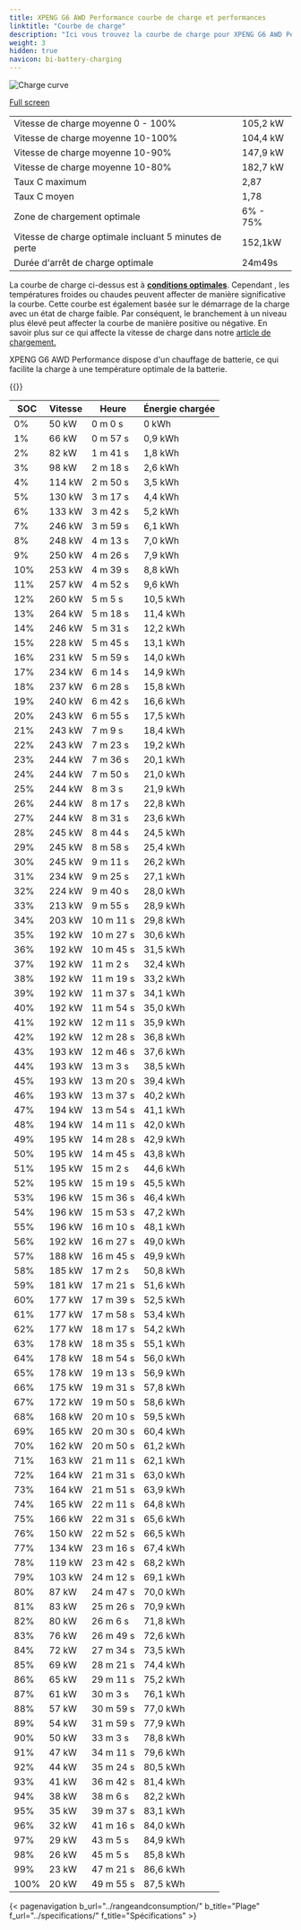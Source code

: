 ```yaml
---
title: XPENG G6 AWD Performance courbe de charge et performances
linktitle: "Courbe de charge"
description: "Ici vous trouvez la courbe de charge pour XPENG G6 AWD Performance."
weight: 3
hidden: true
navicon: bi-battery-charging
---
```

<!-- markdownlint-disable MD033 -->
<img src="/images/models/xpeng/g6/g6_awd_performance/chargingcurve.svg" alt="Charge curve" class="img-fluid">

[Full screen](/images/models/xpeng/g6/g6_awd_performance/chargingcurve.svg)


<table class="table table-striped border">
<tbody>
<tr>
<td>Vitesse de charge moyenne 0 - 100%</td><td>105,2 kW</td>
</tr>
<tr>
<td>Vitesse de charge moyenne 10-100%</td><td>104,4 kW</td>
</tr>
<tr>
<td>Vitesse de charge moyenne 10-90%</td><td>147,9 kW</td>
</tr>
<tr>
<td>Vitesse de charge moyenne 10-80%</td><td>182,7 kW</td>
</tr>
<tr>
<td>Taux C maximum</td><td>2,87</td>
</tr>
<tr>
<td>Taux C moyen</td><td>1,78</td>
</tr>
<tr>
<td>Zone de chargement optimale</td><td>6% - 75%</td>
</tr>
<tr>
<td>Vitesse de charge optimale incluant 5 minutes de perte</td><td>152,1kW</td>
</tr>
<tr>
<td>Durée d'arrêt de charge optimale</td><td>24m49s</td>
</tr>
</tbody>
</table>


La courbe de charge ci-dessus est à **[conditions optimales](../../../../../technology/battery/charging/#temperature)**. Cependant , les températures froides ou chaudes peuvent affecter de manière significative la courbe. Cette courbe est également basée sur le démarrage de la charge avec un état de charge faible. Par conséquent, le branchement à un niveau plus élevé peut affecter la courbe de manière positive ou négative. En savoir plus sur ce qui affecte la vitesse de charge dans notre [article de chargement.](../../../../../technology/battery/charging/)


XPENG G6 AWD Performance dispose d'un chauffage de batterie, ce qui facilite la charge à une température optimale de la batterie.


{{<evkxdisplayaddarticle />}}
<table class="table table-striped border">
<thead>
<tr><th>SOC</th><th>Vitesse</th><th>Heure</th><th>Énergie chargée</th></tr>
</thead>
<tbody>
<tr>
<td>0%</td><td>50 kW</td><td> 0 m 0 s </td><td>0 kWh </td>
</tr>
<tr>
<td>1%</td><td>66 kW</td><td> 0 m 57 s </td><td>0,9 kWh </td>
</tr>
<tr>
<td>2%</td><td>82 kW</td><td> 1 m 41 s </td><td>1,8 kWh </td>
</tr>
<tr>
<td>3%</td><td>98 kW</td><td> 2 m 18 s </td><td>2,6 kWh </td>
</tr>
<tr>
<td>4%</td><td>114 kW</td><td> 2 m 50 s </td><td>3,5 kWh </td>
</tr>
<tr>
<td>5%</td><td>130 kW</td><td> 3 m 17 s </td><td>4,4 kWh </td>
</tr>
<tr>
<td>6%</td><td>133 kW</td><td> 3 m 42 s </td><td>5,2 kWh </td>
</tr>
<tr>
<td>7%</td><td>246 kW</td><td> 3 m 59 s </td><td>6,1 kWh </td>
</tr>
<tr>
<td>8%</td><td>248 kW</td><td> 4 m 13 s </td><td>7,0 kWh </td>
</tr>
<tr>
<td>9%</td><td>250 kW</td><td> 4 m 26 s </td><td>7,9 kWh </td>
</tr>
<tr>
<td>10%</td><td>253 kW</td><td> 4 m 39 s </td><td>8,8 kWh </td>
</tr>
<tr>
<td>11%</td><td>257 kW</td><td> 4 m 52 s </td><td>9,6 kWh </td>
</tr>
<tr>
<td>12%</td><td>260 kW</td><td> 5 m 5 s </td><td>10,5 kWh </td>
</tr>
<tr>
<td>13%</td><td>264 kW</td><td> 5 m 18 s </td><td>11,4 kWh </td>
</tr>
<tr>
<td>14%</td><td>246 kW</td><td> 5 m 31 s </td><td>12,2 kWh </td>
</tr>
<tr>
<td>15%</td><td>228 kW</td><td> 5 m 45 s </td><td>13,1 kWh </td>
</tr>
<tr>
<td>16%</td><td>231 kW</td><td> 5 m 59 s </td><td>14,0 kWh </td>
</tr>
<tr>
<td>17%</td><td>234 kW</td><td> 6 m 14 s </td><td>14,9 kWh </td>
</tr>
<tr>
<td>18%</td><td>237 kW</td><td> 6 m 28 s </td><td>15,8 kWh </td>
</tr>
<tr>
<td>19%</td><td>240 kW</td><td> 6 m 42 s </td><td>16,6 kWh </td>
</tr>
<tr>
<td>20%</td><td>243 kW</td><td> 6 m 55 s </td><td>17,5 kWh </td>
</tr>
<tr>
<td>21%</td><td>243 kW</td><td> 7 m 9 s </td><td>18,4 kWh </td>
</tr>
<tr>
<td>22%</td><td>243 kW</td><td> 7 m 23 s </td><td>19,2 kWh </td>
</tr>
<tr>
<td>23%</td><td>244 kW</td><td> 7 m 36 s </td><td>20,1 kWh </td>
</tr>
<tr>
<td>24%</td><td>244 kW</td><td> 7 m 50 s </td><td>21,0 kWh </td>
</tr>
<tr>
<td>25%</td><td>244 kW</td><td> 8 m 3 s </td><td>21,9 kWh </td>
</tr>
<tr>
<td>26%</td><td>244 kW</td><td> 8 m 17 s </td><td>22,8 kWh </td>
</tr>
<tr>
<td>27%</td><td>244 kW</td><td> 8 m 31 s </td><td>23,6 kWh </td>
</tr>
<tr>
<td>28%</td><td>245 kW</td><td> 8 m 44 s </td><td>24,5 kWh </td>
</tr>
<tr>
<td>29%</td><td>245 kW</td><td> 8 m 58 s </td><td>25,4 kWh </td>
</tr>
<tr>
<td>30%</td><td>245 kW</td><td> 9 m 11 s </td><td>26,2 kWh </td>
</tr>
<tr>
<td>31%</td><td>234 kW</td><td> 9 m 25 s </td><td>27,1 kWh </td>
</tr>
<tr>
<td>32%</td><td>224 kW</td><td> 9 m 40 s </td><td>28,0 kWh </td>
</tr>
<tr>
<td>33%</td><td>213 kW</td><td> 9 m 55 s </td><td>28,9 kWh </td>
</tr>
<tr>
<td>34%</td><td>203 kW</td><td> 10 m 11 s </td><td>29,8 kWh </td>
</tr>
<tr>
<td>35%</td><td>192 kW</td><td> 10 m 27 s </td><td>30,6 kWh </td>
</tr>
<tr>
<td>36%</td><td>192 kW</td><td> 10 m 45 s </td><td>31,5 kWh </td>
</tr>
<tr>
<td>37%</td><td>192 kW</td><td> 11 m 2 s </td><td>32,4 kWh </td>
</tr>
<tr>
<td>38%</td><td>192 kW</td><td> 11 m 19 s </td><td>33,2 kWh </td>
</tr>
<tr>
<td>39%</td><td>192 kW</td><td> 11 m 37 s </td><td>34,1 kWh </td>
</tr>
<tr>
<td>40%</td><td>192 kW</td><td> 11 m 54 s </td><td>35,0 kWh </td>
</tr>
<tr>
<td>41%</td><td>192 kW</td><td> 12 m 11 s </td><td>35,9 kWh </td>
</tr>
<tr>
<td>42%</td><td>192 kW</td><td> 12 m 28 s </td><td>36,8 kWh </td>
</tr>
<tr>
<td>43%</td><td>193 kW</td><td> 12 m 46 s </td><td>37,6 kWh </td>
</tr>
<tr>
<td>44%</td><td>193 kW</td><td> 13 m 3 s </td><td>38,5 kWh </td>
</tr>
<tr>
<td>45%</td><td>193 kW</td><td> 13 m 20 s </td><td>39,4 kWh </td>
</tr>
<tr>
<td>46%</td><td>193 kW</td><td> 13 m 37 s </td><td>40,2 kWh </td>
</tr>
<tr>
<td>47%</td><td>194 kW</td><td> 13 m 54 s </td><td>41,1 kWh </td>
</tr>
<tr>
<td>48%</td><td>194 kW</td><td> 14 m 11 s </td><td>42,0 kWh </td>
</tr>
<tr>
<td>49%</td><td>195 kW</td><td> 14 m 28 s </td><td>42,9 kWh </td>
</tr>
<tr>
<td>50%</td><td>195 kW</td><td> 14 m 45 s </td><td>43,8 kWh </td>
</tr>
<tr>
<td>51%</td><td>195 kW</td><td> 15 m 2 s </td><td>44,6 kWh </td>
</tr>
<tr>
<td>52%</td><td>195 kW</td><td> 15 m 19 s </td><td>45,5 kWh </td>
</tr>
<tr>
<td>53%</td><td>196 kW</td><td> 15 m 36 s </td><td>46,4 kWh </td>
</tr>
<tr>
<td>54%</td><td>196 kW</td><td> 15 m 53 s </td><td>47,2 kWh </td>
</tr>
<tr>
<td>55%</td><td>196 kW</td><td> 16 m 10 s </td><td>48,1 kWh </td>
</tr>
<tr>
<td>56%</td><td>192 kW</td><td> 16 m 27 s </td><td>49,0 kWh </td>
</tr>
<tr>
<td>57%</td><td>188 kW</td><td> 16 m 45 s </td><td>49,9 kWh </td>
</tr>
<tr>
<td>58%</td><td>185 kW</td><td> 17 m 2 s </td><td>50,8 kWh </td>
</tr>
<tr>
<td>59%</td><td>181 kW</td><td> 17 m 21 s </td><td>51,6 kWh </td>
</tr>
<tr>
<td>60%</td><td>177 kW</td><td> 17 m 39 s </td><td>52,5 kWh </td>
</tr>
<tr>
<td>61%</td><td>177 kW</td><td> 17 m 58 s </td><td>53,4 kWh </td>
</tr>
<tr>
<td>62%</td><td>177 kW</td><td> 18 m 17 s </td><td>54,2 kWh </td>
</tr>
<tr>
<td>63%</td><td>178 kW</td><td> 18 m 35 s </td><td>55,1 kWh </td>
</tr>
<tr>
<td>64%</td><td>178 kW</td><td> 18 m 54 s </td><td>56,0 kWh </td>
</tr>
<tr>
<td>65%</td><td>178 kW</td><td> 19 m 13 s </td><td>56,9 kWh </td>
</tr>
<tr>
<td>66%</td><td>175 kW</td><td> 19 m 31 s </td><td>57,8 kWh </td>
</tr>
<tr>
<td>67%</td><td>172 kW</td><td> 19 m 50 s </td><td>58,6 kWh </td>
</tr>
<tr>
<td>68%</td><td>168 kW</td><td> 20 m 10 s </td><td>59,5 kWh </td>
</tr>
<tr>
<td>69%</td><td>165 kW</td><td> 20 m 30 s </td><td>60,4 kWh </td>
</tr>
<tr>
<td>70%</td><td>162 kW</td><td> 20 m 50 s </td><td>61,2 kWh </td>
</tr>
<tr>
<td>71%</td><td>163 kW</td><td> 21 m 11 s </td><td>62,1 kWh </td>
</tr>
<tr>
<td>72%</td><td>164 kW</td><td> 21 m 31 s </td><td>63,0 kWh </td>
</tr>
<tr>
<td>73%</td><td>164 kW</td><td> 21 m 51 s </td><td>63,9 kWh </td>
</tr>
<tr>
<td>74%</td><td>165 kW</td><td> 22 m 11 s </td><td>64,8 kWh </td>
</tr>
<tr>
<td>75%</td><td>166 kW</td><td> 22 m 31 s </td><td>65,6 kWh </td>
</tr>
<tr>
<td>76%</td><td>150 kW</td><td> 22 m 52 s </td><td>66,5 kWh </td>
</tr>
<tr>
<td>77%</td><td>134 kW</td><td> 23 m 16 s </td><td>67,4 kWh </td>
</tr>
<tr>
<td>78%</td><td>119 kW</td><td> 23 m 42 s </td><td>68,2 kWh </td>
</tr>
<tr>
<td>79%</td><td>103 kW</td><td> 24 m 12 s </td><td>69,1 kWh </td>
</tr>
<tr>
<td>80%</td><td>87 kW</td><td> 24 m 47 s </td><td>70,0 kWh </td>
</tr>
<tr>
<td>81%</td><td>83 kW</td><td> 25 m 26 s </td><td>70,9 kWh </td>
</tr>
<tr>
<td>82%</td><td>80 kW</td><td> 26 m 6 s </td><td>71,8 kWh </td>
</tr>
<tr>
<td>83%</td><td>76 kW</td><td> 26 m 49 s </td><td>72,6 kWh </td>
</tr>
<tr>
<td>84%</td><td>72 kW</td><td> 27 m 34 s </td><td>73,5 kWh </td>
</tr>
<tr>
<td>85%</td><td>69 kW</td><td> 28 m 21 s </td><td>74,4 kWh </td>
</tr>
<tr>
<td>86%</td><td>65 kW</td><td> 29 m 11 s </td><td>75,2 kWh </td>
</tr>
<tr>
<td>87%</td><td>61 kW</td><td> 30 m 3 s </td><td>76,1 kWh </td>
</tr>
<tr>
<td>88%</td><td>57 kW</td><td> 30 m 59 s </td><td>77,0 kWh </td>
</tr>
<tr>
<td>89%</td><td>54 kW</td><td> 31 m 59 s </td><td>77,9 kWh </td>
</tr>
<tr>
<td>90%</td><td>50 kW</td><td> 33 m 3 s </td><td>78,8 kWh </td>
</tr>
<tr>
<td>91%</td><td>47 kW</td><td> 34 m 11 s </td><td>79,6 kWh </td>
</tr>
<tr>
<td>92%</td><td>44 kW</td><td> 35 m 24 s </td><td>80,5 kWh </td>
</tr>
<tr>
<td>93%</td><td>41 kW</td><td> 36 m 42 s </td><td>81,4 kWh </td>
</tr>
<tr>
<td>94%</td><td>38 kW</td><td> 38 m 6 s </td><td>82,2 kWh </td>
</tr>
<tr>
<td>95%</td><td>35 kW</td><td> 39 m 37 s </td><td>83,1 kWh </td>
</tr>
<tr>
<td>96%</td><td>32 kW</td><td> 41 m 16 s </td><td>84,0 kWh </td>
</tr>
<tr>
<td>97%</td><td>29 kW</td><td> 43 m 5 s </td><td>84,9 kWh </td>
</tr>
<tr>
<td>98%</td><td>26 kW</td><td> 45 m 5 s </td><td>85,8 kWh </td>
</tr>
<tr>
<td>99%</td><td>23 kW</td><td> 47 m 21 s </td><td>86,6 kWh </td>
</tr>
<tr>
<td>100%</td><td>20 kW</td><td> 49 m 55 s </td><td>87,5 kWh </td>
</tr>
</tbody>
</table>


{< pagenavigation b_url="../rangeandconsumption/" b_title="Plage" f_url="../specifications/" f_title="Spécifications" >}
